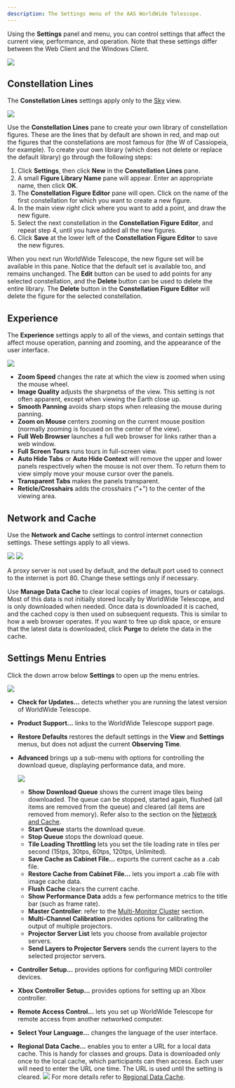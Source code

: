 ```yaml
---
description: The Settings menu of the AAS WorldWide Telescope.
---
```


Using the **Settings** panel and menu, you can control settings that affect
the current view, performance, and operation. Note that these settings differ
between the Web Client and the Windows Client.

![](uiimages/ui_win_Settings-Panel.png)


## Constellation Lines

The **Constellation Lines** settings apply only to the [Sky](explore.md#sky)
view.

![](uiimages/ui_win_Constellation-Lines.png)

Use the **Constellation Lines** pane to create your own library of
constellation figures. These are the lines that by default are shown in red,
and map out the figures that the constellations are most famous for (the W of
Cassiopeia, for example). To create your own library (which does not delete or
replace the default library) go through the following steps:

1. Click **Settings**, then click **New** in the **Constellation Lines** pane.
2. A small **Figure Library Name** pane will appear. Enter an appropriate
   name, then click **OK**.
3. The **Constellation Figure Editor** pane will open. Click on the name of
   the first constellation for which you want to create a new figure.
4. In the main view _right_ click where you want to add a point, and draw the
   new figure.
5. Select the next constellation in the **Constellation Figure Editor**, and
   repeat step 4, until you have added all the new figures.
6. Click **Save** at the lower left of the **Constellation Figure Editor** to
   save the new figures.

When you next run WorldWide Telescope, the new figure set will be available in
this pane. Notice that the default set is available too, and remains
unchanged. The **Edit** button can be used to add points for any selected
constellation, and the **Delete** button can be used to delete the entire
library. The **Delete** button in the **Constellation Figure Editor** will
delete the figure for the selected constellation.


## Experience

The **Experience** settings apply to all of the views, and contain settings
that affect mouse operation, panning and zooming, and the appearance of the
user interface.

![](uiimages/ui_win_Settings-Experience.png)

* **Zoom Speed** changes the rate at which the view is zoomed when using the
  mouse wheel.
* **Image Quality** adjusts the sharpnetss of the view. This setting is not
  often apparent, except when viewing the Earth close up.
* **Smooth Panning** avoids sharp stops when releasing the mouse during
  panning.
* **Zoom on Mouse** centers zooming on the current mouse position (normally
  zooming is focused on the center of the view).
* **Full Web Browser** launches a full web browser for links rather than a web
  window.
* **Full Screen Tours** runs tours in full-screen view.
* **Auto Hide Tabs** or **Auto Hide Context** will remove the upper and lower
  panels respectively when the mouse is not over them. To return them to view
  simply move your mouse cursor over the panels.
* **Transparent Tabs** makes the panels transparent.
* **Reticle/Crosshairs** adds the crosshairs ("+") to the center of the
  viewing area.


## Network and Cache

Use the **Network and Cache** settings to control internet connection
settings. These settings apply to all views.

![](uiimages/ui_Network-Cache.png)
![](uiimages/ui_Manage-Data-Cache.png)

A proxy server is not used by default, and the default port used to connect to
the internet is port 80. Change these settings only if necessary.

Use **Manage Data Cache** to clear local copies of images, tours or catalogs.
Most of this data is not initially stored locally by WorldWide Telescope, and
is only downloaded when needed. Once data is downloaded it is cached, and the
cached copy is then used on subsequent requests. This is similar to how a web
browser operates. If you want to free up disk space, or ensure that the latest
data is downloaded, click **Purge** to delete the data in the cache.


## Settings Menu Entries

Click the down arrow below **Settings** to open up the menu entries.

![](uiimages/ui_win_Settings-Menu-Items.png)

* **Check for Updates...** detects whether you are running the latest version
  of WorldWide Telescope.
* **Product Support...** links to the WorldWide Telescope support page.
* **Restore Defaults** restores the default settings in the **View** and
  **Settings** menus, but does not adjust the current **Observing Time**.
* **Advanced** brings up a sub-menu with options for controlling the download
  queue, displaying performance data, and more.

   ![](uiimages/ui_win_Advanced-Settings-Menu.png)

  * **Show Download Queue** shows the current image tiles being downloaded.
    The queue can be stopped, started again, flushed (all items are removed
    from the queue) and cleared (all items are removed from memory). Refer
    also to the section on the
    [Network and Cache](configuration.md#network-and-cache).
  * **Start Queue** starts the download queue.
  * **Stop Queue** stops the download queue.
  * **Tile Loading Throttling** lets you set the tile loading rate in tiles
    per second (15tps, 30tps, 60tps, 120tps, Unlimited).
  * **Save Cache as Cabinet File...** exports the current cache as a .cab
    file.
  * **Restore Cache from Cabinet File...** lets you import a .cab file with
    image cache data.
  * **Flush Cache** clears the current cache.
  * **Show Performance Data** adds a few performance metrics to the title bar
    (such as frame rate).
  * **Master Controller**: refer to the
    [Multi-Monitor Cluster](configuration.md#multi-monitor-cluster) section.
  * **Multi-Channel Calibration** provides options for calibrating the output
    of multiple projectors.
  * **Projector Server List** lets you choose from available projector
    servers.
  * **Send Layers to Projector Servers** sends the current layers to the
    selected projector servers.
* **Controller Setup...** provides options for configuring MIDI controller
  devices.
* **Xbox Controller Setup...** provides options for setting up an Xbox
  controller.
* **Remote Access Control...** lets you set up WorldWide Telescope for remote
  access from another networked computer.
* **Select Your Language...** changes the language of the user interface.
* **Regional Data Cache...** enables you to enter a URL for a local data
  cache. This is handy for classes and groups. Data is downloaded only once to
  the local cache, which participants can then access. Each user will need to
  enter the URL one time. The URL is used until the setting is cleared.
  ![](uiimages/shareddatacache.jpg) For more details refer to
  [Regional Data Cache](configuration.md#regional-data-cache).
